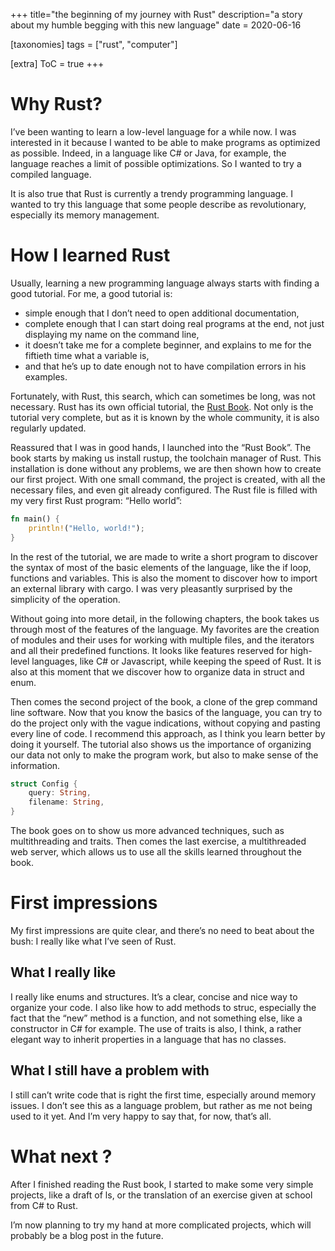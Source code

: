 +++
title="the beginning of my journey with Rust"
description="a story about my humble begging with this new language"
date = 2020-06-16

[taxonomies]
tags = ["rust", "computer"]

[extra]
ToC = true
+++

# Why Rust?

I’ve been wanting to learn a low-level language for a while now. I was interested in it because I wanted to be able to make programs as optimized as possible. Indeed, in a language like C# or Java, for example, the language reaches a limit of possible optimizations. So I wanted to try a compiled language.

It is also true that Rust is currently a trendy programming language. I wanted to try this language that some people describe as revolutionary, especially its memory management.

# How I learned Rust

Usually, learning a new programming language always starts with finding a good tutorial. For me, a good tutorial is:

- simple enough that I don’t need to open additional documentation,
- complete enough that I can start doing real programs at the end, not just displaying my name on the command line,
- it doesn’t take me for a complete beginner, and explains to me for the fiftieth time what a variable is,
- and that he’s up to date enough not to have compilation errors in his examples.

Fortunately, with Rust, this search, which can sometimes be long, was not necessary. Rust has its own official tutorial, the [Rust Book](https://doc.rust-lang.org/stable/book/).  Not only is the tutorial very complete, but as it is known by the whole community, it is also regularly updated.

Reassured that I was in good hands, I launched into the “Rust Book”. The book starts by making us install rustup, the toolchain manager of Rust. This installation is done without any problems, we are then shown how to create our first project. With one small command, the project is created, with all the necessary files, and even git already configured. The Rust file is filled with my very first Rust program: “Hello world”:

```rust
fn main() {
    println!("Hello, world!");
}
```

In the rest of the tutorial, we are made to write a short program to discover the syntax of most of the basic elements of the language, like the if loop, functions and variables. This is also the moment to discover how to import an external library with cargo. I was very pleasantly surprised by the simplicity of the operation.

Without going into more detail, in the following chapters, the book takes us through most of the features of the language. My favorites are the creation of modules and their uses for working with multiple files, and the iterators and all their predefined functions. It looks like features reserved for high-level languages, like C# or Javascript, while keeping the speed of Rust. It is also at this moment that we discover how to organize data in struct and enum.

Then comes the second project of the book, a clone of the grep command line software. Now that you know the basics of the language, you can try to do the project only with the vague indications, without copying and pasting every line of code. I recommend this approach, as I think you learn better by doing it yourself. The tutorial also shows us the importance of organizing our data not only to make the program work, but also to make sense of the information.

```rust
struct Config {
    query: String,
    filename: String,
}
```

The book goes on to show us more advanced techniques, such as multithreading and traits. Then comes the last exercise, a multithreaded web server, which allows us to use all the skills learned throughout the book.

# First impressions

My first impressions are quite clear, and there’s no need to beat about the bush: I really like what I’ve seen of Rust.

## What I really like

I really like enums and structures. It’s a clear, concise and nice way to organize your code. I also like how to add methods to struc, especially the fact that the “new” method is a function, and not something else, like a constructor in C# for example. The use of traits is also, I think, a rather elegant way to inherit properties in a language that has no classes.

## What I still have a problem with

I still can’t write code that is right the first time, especially around memory issues. I don’t see this as a language problem, but rather as me not being used to it yet. And I’m very happy to say that, for now, that’s all.

# What next ?

After I finished reading the Rust book, I started to make some very simple projects, like a draft of ls, or the translation of an exercise given at school from C# to Rust.

I’m now planning to try my hand at more complicated projects, which will probably be a blog post in the future.